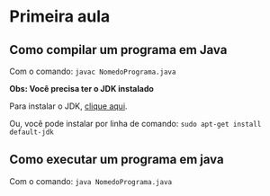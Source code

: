 # Primeira aula

## Como compilar um programa em Java

Com o comando: `javac NomedoPrograma.java`

**Obs: Você precisa ter o JDK instalado**

Para instalar o JDK, [clique aqui](https://www.oracle.com/java/technologies/javase/javase-jdk8-downloads.html).

Ou, você pode instalar por linha de comando: `sudo apt-get install default-jdk`

## Como executar um programa em java

Com o comando: `java NomedoPrograma.java`
